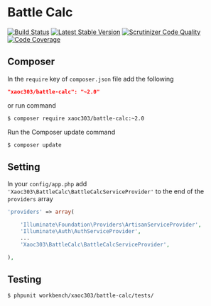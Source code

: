 # Battle Calc

[![Build Status](https://api.travis-ci.org/xaoc-303/battle-calc.svg?branch=master)](https://api.travis-ci.org/xaoc-303)
[![Latest Stable Version](https://poser.pugx.org/xaoc303/battle-calc/v/stable)](https://packagist.org/packages/xaoc303/battle-calc)
[![Scrutinizer Code Quality](https://scrutinizer-ci.com/g/xaoc-303/battle-calc/badges/quality-score.png?b=master)](https://scrutinizer-ci.com/g/xaoc-303/battle-calc/?branch=master)
[![Code Coverage](https://scrutinizer-ci.com/g/xaoc-303/battle-calc/badges/coverage.png?b=master)](https://scrutinizer-ci.com/g/xaoc-303/battle-calc/?branch=master)

## Composer
In the `require` key of `composer.json` file add the following

```json
"xaoc303/battle-calc": "~2.0"
```
or run command
```bash
$ composer require xaoc303/battle-calc:~2.0
```

Run the Composer update command

```bash
$ composer update
```

## Setting

In your `config/app.php` add `'Xaoc303\BattleCalc\BattleCalcServiceProvider'` to the end of the `providers` array

```php
'providers' => array(

    'Illuminate\Foundation\Providers\ArtisanServiceProvider',
    'Illuminate\Auth\AuthServiceProvider',
    ...
    'Xaoc303\BattleCalc\BattleCalcServiceProvider',

),
```

## Testing

```bash
$ phpunit workbench/xaoc303/battle-calc/tests/
```
